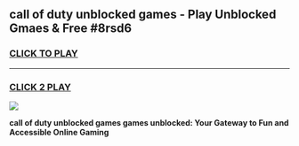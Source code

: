 
## call of duty unblocked games - Play Unblocked Gmaes & Free #8rsd6
<h3>
<a href="https://news.freeplayer.one?title=call_of_duty_unblocked_games&ref=24F">CLICK TO PLAY</a></h3>
<hr>

<h3>
<a href="https://news.freeplayer.one?title=call_of_duty_unblocked_games&ref=24F">CLICK 2 PLAY</a>
  
</h3>

<a href="https://news.freeplayer.one?title=call_of_duty_unblocked_games&ref=24F/"><img src="https://clearcache.store/games.png"></a>


**call of duty unblocked games games unblocked: Your Gateway to Fun and Accessible Online Gaming**
